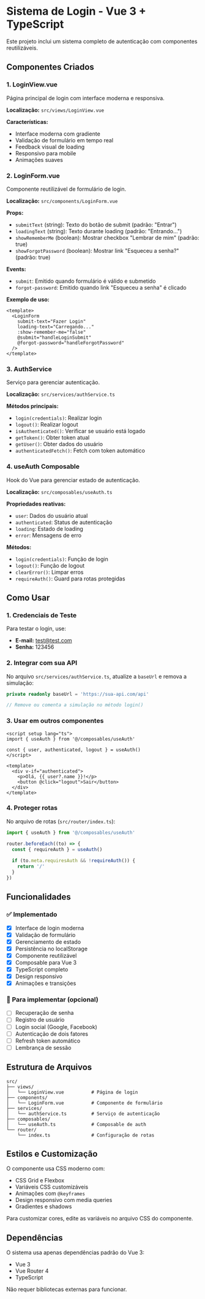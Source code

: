 # Sistema de Login - Vue 3 + TypeScript

Este projeto inclui um sistema completo de autenticação com componentes reutilizáveis.

## Componentes Criados

### 1. LoginView.vue
Página principal de login com interface moderna e responsiva.

**Localização:** `src/views/LoginView.vue`

**Características:**
- Interface moderna com gradiente
- Validação de formulário em tempo real
- Feedback visual de loading
- Responsivo para mobile
- Animações suaves

### 2. LoginForm.vue
Componente reutilizável de formulário de login.

**Localização:** `src/components/LoginForm.vue`

**Props:**
- `submitText` (string): Texto do botão de submit (padrão: "Entrar")
- `loadingText` (string): Texto durante loading (padrão: "Entrando...")
- `showRememberMe` (boolean): Mostrar checkbox "Lembrar de mim" (padrão: true)
- `showForgotPassword` (boolean): Mostrar link "Esqueceu a senha?" (padrão: true)

**Events:**
- `submit`: Emitido quando formulário é válido e submetido
- `forgot-password`: Emitido quando link "Esqueceu a senha" é clicado

**Exemplo de uso:**
```vue
<template>
  <LoginForm
    submit-text="Fazer Login"
    loading-text="Carregando..."
    :show-remember-me="false"
    @submit="handleLoginSubmit"
    @forgot-password="handleForgotPassword"
  />
</template>
```

### 3. AuthService
Serviço para gerenciar autenticação.

**Localização:** `src/services/authService.ts`

**Métodos principais:**
- `login(credentials)`: Realizar login
- `logout()`: Realizar logout
- `isAuthenticated()`: Verificar se usuário está logado
- `getToken()`: Obter token atual
- `getUser()`: Obter dados do usuário
- `authenticatedFetch()`: Fetch com token automático

### 4. useAuth Composable
Hook do Vue para gerenciar estado de autenticação.

**Localização:** `src/composables/useAuth.ts`

**Propriedades reativas:**
- `user`: Dados do usuário atual
- `authenticated`: Status de autenticação
- `loading`: Estado de loading
- `error`: Mensagens de erro

**Métodos:**
- `login(credentials)`: Função de login
- `logout()`: Função de logout
- `clearError()`: Limpar erros
- `requireAuth()`: Guard para rotas protegidas

## Como Usar

### 1. Credenciais de Teste
Para testar o login, use:
- **E-mail:** test@test.com
- **Senha:** 123456

### 2. Integrar com sua API
No arquivo `src/services/authService.ts`, atualize a `baseUrl` e remova a simulação:

```typescript
private readonly baseUrl = 'https://sua-api.com/api'

// Remove ou comenta a simulação no método login()
```

### 3. Usar em outros componentes
```vue
<script setup lang="ts">
import { useAuth } from '@/composables/useAuth'

const { user, authenticated, logout } = useAuth()
</script>

<template>
  <div v-if="authenticated">
    <p>Olá, {{ user?.name }}!</p>
    <button @click="logout">Sair</button>
  </div>
</template>
```

### 4. Proteger rotas
No arquivo de rotas (`src/router/index.ts`):

```typescript
import { useAuth } from '@/composables/useAuth'

router.beforeEach((to) => {
  const { requireAuth } = useAuth()
  
  if (to.meta.requiresAuth && !requireAuth()) {
    return '/'
  }
})
```

## Funcionalidades

### ✅ Implementado
- [x] Interface de login moderna
- [x] Validação de formulário
- [x] Gerenciamento de estado
- [x] Persistência no localStorage
- [x] Componente reutilizável
- [x] Composable para Vue 3
- [x] TypeScript completo
- [x] Design responsivo
- [x] Animações e transições

### 🔄 Para implementar (opcional)
- [ ] Recuperação de senha
- [ ] Registro de usuário
- [ ] Login social (Google, Facebook)
- [ ] Autenticação de dois fatores
- [ ] Refresh token automático
- [ ] Lembrança de sessão

## Estrutura de Arquivos

```
src/
├── views/
│   └── LoginView.vue          # Página de login
├── components/
│   └── LoginForm.vue          # Componente de formulário
├── services/
│   └── authService.ts         # Serviço de autenticação
├── composables/
│   └── useAuth.ts             # Composable de auth
└── router/
    └── index.ts               # Configuração de rotas
```

## Estilos e Customização

O componente usa CSS moderno com:
- CSS Grid e Flexbox
- Variáveis CSS customizáveis
- Animações com `@keyframes`
- Design responsivo com media queries
- Gradientes e shadows

Para customizar cores, edite as variáveis no arquivo CSS do componente.

## Dependências

O sistema usa apenas dependências padrão do Vue 3:
- Vue 3
- Vue Router 4
- TypeScript

Não requer bibliotecas externas para funcionar.